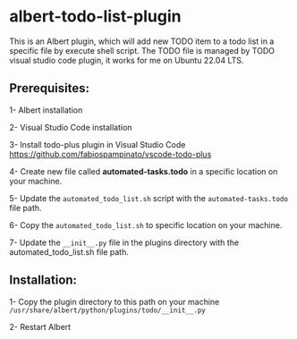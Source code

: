 # albert-todo-list-plugin

This is an Albert plugin, which will add new TODO item to a todo list in a specific file by execute shell script.
The TODO file is managed by TODO visual studio code plugin, it works for me on Ubuntu 22.04 LTS.

## Prerequisites:

1- Albert installation

2- Visual Studio Code installation

3- Install todo-plus plugin in Visual Studio Code https://github.com/fabiospampinato/vscode-todo-plus

4- Create new file called **automated-tasks.todo** in a specific location on your machine.

5- Update the `automated_todo_list.sh` script with the `automated-tasks.todo` file path.

6- Copy the `automated_todo_list.sh` to specific location on your machine.

7- Update the `__init__.py` file in the plugins directory with the automated_todo_list.sh file path.

## Installation:

1- Copy the plugin directory to this path on your machine `/usr/share/albert/python/plugins/todo/__init__.py`

2- Restart Albert
